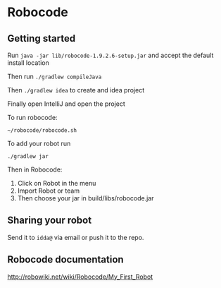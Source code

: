 # Robocode

## Getting started
Run
`java -jar lib/robocode-1.9.2.6-setup.jar`
and accept the default install location

Then run
`./gradlew compileJava`

Then
`./gradlew idea`
to create and idea project

Finally open IntelliJ and open the project

To run robocode:

`~/robocode/robocode.sh`

To add your robot run

`./gradlew jar`

Then in Robocode:
1.  Click on Robot in the menu
1.  Import Robot or team
1.  Then choose your jar in build/libs/robocode.jar

## Sharing your robot
Send it to `idda@` via email or push it to the repo.

## Robocode documentation
http://robowiki.net/wiki/Robocode/My_First_Robot
